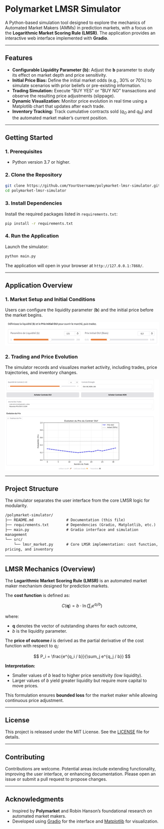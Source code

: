 # Polymarket LMSR Simulator

A Python-based simulation tool designed to explore the mechanics of Automated Market Makers (AMMs) in prediction markets, with a focus on the **Logarithmic Market Scoring Rule (LMSR)**. The application provides an interactive web interface implemented with **Gradio**.

---

## Features

- **Configurable Liquidity Parameter ($\mathbf{b}$):** Adjust the $\mathbf{b}$ parameter to study its effect on market depth and price sensitivity.  
- **Initial Price Bias:** Define the initial market odds (e.g., 30% or 70%) to simulate scenarios with prior beliefs or pre-existing information.  
- **Trading Simulation:** Execute "BUY YES" or "BUY NO" transactions and observe the resulting price adjustments (slippage).  
- **Dynamic Visualization:** Monitor price evolution in real time using a Matplotlib chart that updates after each trade.  
- **Inventory Tracking:** Track cumulative contracts sold ($q_O$ and $q_N$) and the automated market maker’s current position.  

---

## Getting Started

### 1. Prerequisites

- Python version 3.7 or higher.  

### 2. Clone the Repository

```bash
git clone https://github.com/YourUsername/polymarket-lmsr-simulator.git
cd polymarket-lmsr-simulator
```

### 3. Install Dependencies

Install the required packages listed in `requirements.txt`:

```bash
pip install -r requirements.txt
```

### 4. Run the Application

Launch the simulator:

```bash
python main.py
```

The application will open in your browser at `http://127.0.0.1:7860/`.

---

## Application Overview

### 1. Market Setup and Initial Conditions

Users can configure the liquidity parameter ($\mathbf{b}$) and the initial price before the market begins.  

![Alt text](assets/screenshot1.png)

### 2. Trading and Price Evolution

The simulator records and visualizes market activity, including trades, price trajectories, and inventory changes.  

![Alt text](assets/screenshot2.png)


---

## Project Structure

The simulator separates the user interface from the core LMSR logic for modularity.  

```
/polymarket-simulator/
├── README.md               # Documentation (this file)
├── requirements.txt        # Dependencies (Gradio, Matplotlib, etc.)
├── main.py                 # Gradio interface and simulation management
└── src/
    └── lmsr_market.py      # Core LMSR implementation: cost function, pricing, and inventory
```

---

## LMSR Mechanics (Overview)

The **Logarithmic Market Scoring Rule (LMSR)** is an automated market maker mechanism designed for prediction markets.  

The **cost function** is defined as:

$$
C(\mathbf{q}) = b \cdot \ln \left( \sum_{i} e^{q_i / b} \right)
$$

where:
- $\mathbf{q}$ denotes the vector of outstanding shares for each outcome,  
- $b$ is the liquidity parameter.  

The **price of outcome $i$** is derived as the partial derivative of the cost function with respect to $q_i$:  

$$
P_i = \frac{e^{q_i / b}}{\sum_j e^{q_j / b}}
$$

**Interpretation:**
- Smaller values of $b$ lead to higher price sensitivity (low liquidity).  
- Larger values of $b$ yield greater liquidity but require more capital to move prices.  

This formulation ensures **bounded loss** for the market maker while allowing continuous price adjustment.  

---

## License

This project is released under the MIT License. See the [LICENSE](LICENSE) file for details.  

---

## Contributing

Contributions are welcome. Potential areas include extending functionality, improving the user interface, or enhancing documentation. Please open an issue or submit a pull request to propose changes.  

---

## Acknowledgments

- Inspired by **Polymarket** and Robin Hanson’s foundational research on automated market makers.  
- Developed using [Gradio](https://gradio.app/) for the interface and [Matplotlib](https://matplotlib.org/) for visualization.  
